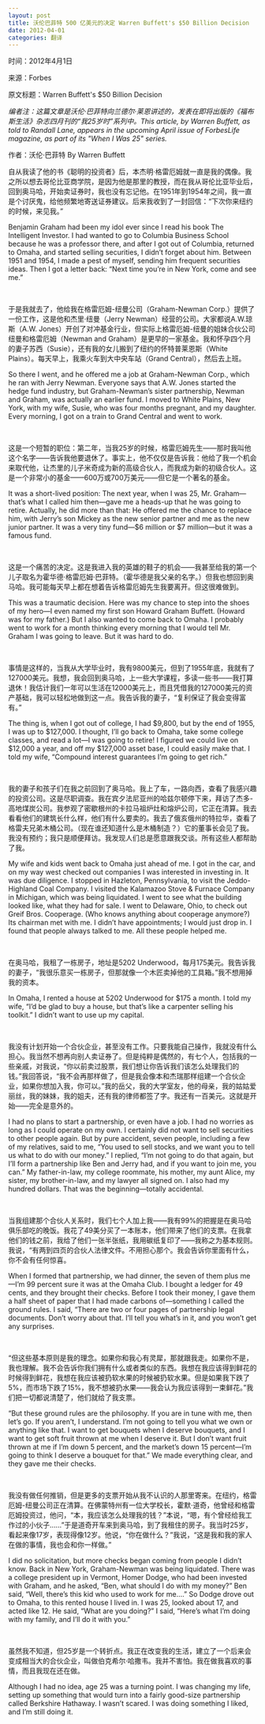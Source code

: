 ```yaml
---
layout: post
title: 沃伦巴菲特 500 亿美元的决定 Warren Buffett's $50 Billion Decision
date: 2012-04-01
categories: 翻译
---
```


<p class="small">时间：2012年4月1日</p>
<p class="small">来源：Forbes <https://www.forbes.com/sites/randalllane/2012/03/26/warren-buffetts-50-billion-decision/?sh=46cd371e40cb> </p>
<p class="small">原文标题：Warren Buffett's $50 Billion Decision</p>

*编者注：这篇文章是沃伦·巴菲特向兰德尔·莱恩讲述的，发表在即将出版的《福布斯生活》杂志四月刊的“我25岁时”系列中。This article, by Warren Buffett, as told to Randall Lane, appears in the upcoming April issue of ForbesLife magazine, as part of its "When I Was 25" series.*

作者：沃伦·巴菲特 By Warren Buffett

自从我读了他的书《聪明的投资者》后，本杰明·格雷厄姆就一直是我的偶像。我之所以想去哥伦比亚商学院，是因为他是那里的教授，而在我从哥伦比亚毕业后，回到奥马哈，开始卖证券时，我也没有忘记他。在1951年到1954年之间，我一直是个讨厌鬼，给他频繁地寄送证券建议。后来我收到了一封回信：“下次你来纽约的时候，来见我。”

Benjamin Graham had been my idol ever since I read his book The Intelligent Investor. I had wanted to go to Columbia Business School because he was a professor there, and after I got out of Columbia, returned to Omaha, and started selling securities, I didn’t forget about him. Between 1951 and 1954, I made a pest of myself, sending him frequent securities ideas. Then I got a letter back: “Next time you’re in New York, come and see me.”

<br>

于是我就去了，他给我在格雷厄姆-纽曼公司（Graham-Newman Corp.）提供了一份工作，这是他和杰里·纽曼（Jerry Newman）经营的公司。大家都说A.W.琼斯（A.W. Jones）开创了对冲基金行业，但实际上格雷厄姆-纽曼的姐妹合伙公司纽曼和格雷厄姆（Newman and Graham）是更早的一家基金。我和怀孕四个月的妻子苏西（Susie），还有我的女儿搬到了纽约的怀特普莱恩斯（White Plains）。每天早上，我乘火车到大中央车站（Grand Central），然后去上班。

So there I went, and he offered me a job at Graham-Newman Corp., which he ran with Jerry Newman. Everyone says that A.W. Jones started the hedge fund industry, but Graham-Newman’s sister partnership, Newman and Graham, was actually an earlier fund. I moved to White Plains, New York, with my wife, Susie, who was four months pregnant, and my daughter. Every morning, I got on a train to Grand Central and went to work.

<br>

这是一个短暂的职位：第二年，当我25岁的时候，格雷厄姆先生——那时我叫他这个名字——告诉我他要退休了。事实上，他不仅仅是告诉我：他给了我一个机会来取代他，让杰里的儿子米奇成为新的高级合伙人，而我成为新的初级合伙人。这是一个非常小的基金——600万或700万美元——但它是一个著名的基金。

It was a short-lived position: The next year, when I was 25, Mr. Graham—that’s what I called him then—gave me a heads-up that he was going to retire. Actually, he did more than that: He offered me the chance to replace him, with Jerry’s son Mickey as the new senior partner and me as the new junior partner. It was a very tiny fund—$6 million or $7 million—but it was a famous fund.

<br>

这是一个痛苦的决定。这是我进入我的英雄的鞋子的机会——我甚至给我的第一个儿子取名为霍华德·格雷厄姆·巴菲特。（霍华德是我父亲的名字。）但我也想回到奥马哈。我可能每天早上都在想着告诉格雷厄姆先生我要离开。但这很难做到。

This was a traumatic decision. Here was my chance to step into the shoes of my hero—I even named my first son Howard Graham Buffett. (Howard was for my father.) But I also wanted to come back to Omaha. I probably went to work for a month thinking every morning that I would tell Mr. Graham I was going to leave. But it was hard to do.

<br>

事情是这样的，当我从大学毕业时，我有9800美元，但到了1955年底，我就有了127000美元。我想，我会回到奥马哈，上一些大学课程，多读一些书——我打算退休！我估计我们一年可以生活在12000美元上，而且凭借我的127000美元的资产基础，我可以轻松地做到这一点。我告诉我的妻子，“复利保证了我会变得富有。”

The thing is, when I got out of college, I had $9,800, but by the end of 1955, I was up to $127,000. I thought, I’ll go back to Omaha, take some college classes, and read a lot—I was going to retire! I figured we could live on $12,000 a year, and off my $127,000 asset base, I could easily make that. I told my wife, “Compound interest guarantees I’m going to get rich.”

<br>

我的妻子和孩子们在我之前回到了奥马哈。我上了车，一路向西，查看了我感兴趣的投资公司。这是尽职调查。我在宾夕法尼亚州的哈兹尔顿停下来，拜访了杰多-高地煤炭公司。我参观了密歇根州的卡拉马祖炉灶和熔炉公司，它正在清算。我去看看他们的建筑长什么样，他们有什么要卖的。我去了俄亥俄州的特拉华，查看了格雷夫兄弟木桶公司。（现在谁还知道什么是木桶制造？）它的董事长会见了我。我没有预约；我只是顺便拜访。我发现人们总是愿意跟我交谈。所有这些人都帮助了我。

My wife and kids went back to Omaha just ahead of me. I got in the car, and on my way west checked out companies I was interested in investing in. It was due diligence. I stopped in Hazleton, Pennsylvania, to visit the Jeddo-Highland Coal Company. I visited the Kalamazoo Stove & Furnace Company in Michigan, which was being liquidated. I went to see what the building looked like, what they had for sale. I went to Delaware, Ohio, to check out Greif Bros. Cooperage. (Who knows anything about cooperage anymore?) Its chairman met with me. I didn’t have appointments; I would just drop in. I found that people always talked to me. All these people helped me.

<br>

在奥马哈，我租了一栋房子，地址是5202 Underwood，每月175美元。我告诉我的妻子，“我很乐意买一栋房子，但那就像一个木匠卖掉他的工具箱。”我不想用掉我的资本。

In Omaha, I rented a house at 5202 Underwood for $175 a month. I told my wife, “I’d be glad to buy a house, but that’s like a carpenter selling his toolkit.” I didn’t want to use up my capital.

<br>

我没有计划开始一个合伙企业，甚至没有工作。只要我能自己操作，我就没有什么担心。我当然不想再向别人卖证券了。但是纯粹是偶然的，有七个人，包括我的一些亲戚，对我说，“你以前卖过股票，我们想让你告诉我们该怎么处理我们的钱。”我回答说，“我不会再那样做了，但是我会像本和杰瑞那样组建一个合伙企业，如果你想加入我，你可以。”我的岳父，我的大学室友，他的母亲，我的姑姑爱丽丝，我的妹妹，我的姐夫，还有我的律师都签了字。我还有一百美元。这就是开始——完全是意外的。

I had no plans to start a partnership, or even have a job. I had no worries as long as I could operate on my own. I certainly did not want to sell securities to other people again. But by pure accident, seven people, including a few of my relatives, said to me, “You used to sell stocks, and we want you to tell us what to do with our money.” I replied, “I’m not going to do that again, but I’ll form a partnership like Ben and Jerry had, and if you want to join me, you can.” My father-in-law, my college roommate, his mother, my aunt Alice, my sister, my brother-in-law, and my lawyer all signed on. I also had my hundred dollars. That was the beginning—totally accidental.

<br>

当我组建那个合伙人关系时，我们七个人加上我——我有99%的把握是在奥马哈俱乐部吃的晚饭。我花了49美分买了一本账本，他们带来了他们的支票。在我拿他们的钱之前，我给了他们一张半张纸，我用碳纸复印了——我称之为基本规则。我说，“有两到四页的合伙人法律文件。不用担心那个。我会告诉你里面有什么，你不会有任何惊喜。

When I formed that partnership, we had dinner, the seven of them plus me—I’m 99 percent sure it was at the Omaha Club. I bought a ledger for 49 cents, and they brought their checks. Before I took their money, I gave them a half sheet of paper that I had made carbons of—something I called the ground rules. I said, “There are two or four pages of partnership legal documents. Don’t worry about that. I’ll tell you what’s in it, and you won’t get any surprises.

<br>

“但这些基本原则是我的理念。如果你和我心有灵犀，那就跟我走。如果你不是，我也理解。我不会告诉你我们拥有什么或者类似的东西。我想在我应该得到鲜花的时候得到鲜花，我想在我应该被扔软水果的时候被扔软水果。但是如果我下跌了5%，而市场下跌了15%，我不想被扔水果——我会认为我应该得到一束鲜花。”我们把一切都说清楚了，他们就给了我支票。

“But these ground rules are the philosophy. If you are in tune with me, then let’s go. If you aren’t, I understand. I’m not going to tell you what we own or anything like that. I want to get bouquets when I deserve bouquets, and I want to get soft fruit thrown at me when I deserve it. But I don’t want fruit thrown at me if I’m down 5 percent, and the market’s down 15 percent—I’m going to think I deserve a bouquet for that.” We made everything clear, and they gave me their checks.

<br>

我没有做任何推销，但是更多的支票开始从我不认识的人那里寄来。在纽约，格雷厄姆-纽曼公司正在清算。在佛蒙特州有一位大学校长，霍默·道奇，他曾经和格雷厄姆投资过，他问，“本，我应该怎么处理我的钱？”本说，“嗯，有个曾经给我工作过的小伙子……”于是道奇开车来到奥马哈，到了我租住的房子。我当时25岁，看起来像17岁，表现得像12岁。他说，“你在做什么？”我说，“这是我和我的家人在做的事情，我也会和你一样做。”

I did no solicitation, but more checks began coming from people I didn’t know. Back in New York, Graham-Newman was being liquidated. There was a college president up in Vermont, Homer Dodge, who had been invested with Graham, and he asked, “Ben, what should I do with my money?” Ben said, “Well, there’s this kid who used to work for me.…” So Dodge drove out to Omaha, to this rented house I lived in. I was 25, looked about 17, and acted like 12. He said, “What are you doing?” I said, “Here’s what I’m doing with my family, and I’ll do it with you.”

<br>

虽然我不知道，但25岁是一个转折点。我正在改变我的生活，建立了一个后来会变成相当大的合伙企业，叫做伯克希尔·哈撒韦。我并不害怕。我在做我喜欢的事情，而且我现在还在做。

Although I had no idea, age 25 was a turning point. I was changing my life, setting up something that would turn into a fairly good-size partnership called Berkshire Hathaway. I wasn’t scared. I was doing something I liked, and I’m still doing it.
